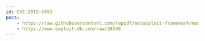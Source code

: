 ```yaml
---
id: CVE-2015-5453
pocs:
    - https://raw.githubusercontent.com/rapid7/metasploit-framework/master/modules/exploits/freebsd/http/watchguard_cmd_exec.rb
    - https://www.exploit-db.com/raw/38346
---
```

